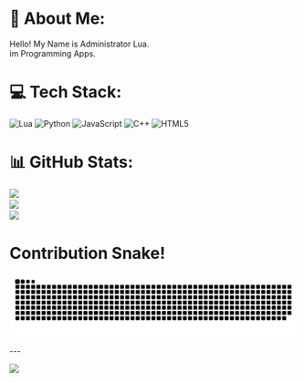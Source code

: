 # 💫 About Me:
Hello! My Name is Administrator Lua. <br>im Programming Apps.


# 💻 Tech Stack:
![Lua](https://img.shields.io/badge/lua-%232C2D72.svg?style=for-the-badge&logo=lua&logoColor=white) ![Python](https://img.shields.io/badge/python-3670A0?style=for-the-badge&logo=python&logoColor=ffdd54) ![JavaScript](https://img.shields.io/badge/javascript-%23323330.svg?style=for-the-badge&logo=javascript&logoColor=%23F7DF1E) ![C++](https://img.shields.io/badge/c++-%2300599C.svg?style=for-the-badge&logo=c%2B%2B&logoColor=white) ![HTML5](https://img.shields.io/badge/html5-%23E34F26.svg?style=for-the-badge&logo=html5&logoColor=white)
# 📊 GitHub Stats:
![](https://github-readme-stats.vercel.app/api?username=AdministratorLua&theme=dark&hide_border=false&include_all_commits=false&count_private=false)<br/>
![](https://github-readme-streak-stats.herokuapp.com/?user=AdministratorLua&theme=dark&hide_border=false)<br/>
![](https://github-readme-stats.vercel.app/api/top-langs/?username=AdministratorLua&theme=dark&hide_border=false&include_all_commits=false&count_private=false&layout=compact)

# Contribution Snake!

<p align="center">
    <img src="https://github.com/AdministratorLua/AdministratorLua/blob/main/Snake/github-contribution-grid-snake-dark.svg#gh-dark-mode-only">
</p>
---

[![](https://visitcount.itsvg.in/api?id=AdministratorLua&icon=0&color=0)](https://visitcount.itsvg.in)
